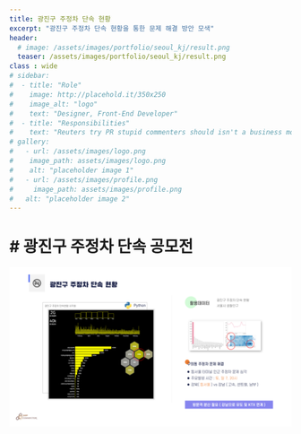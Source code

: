 ```yaml
---
title: 광진구 주정차 단속 현황
excerpt: "광진구 주정차 단속 현황을 통한 문제 해결 방안 모색"
header:
  # image: /assets/images/portfolio/seoul_kj/result.png
  teaser: /assets/images/portfolio/seoul_kj/result.png
class : wide
# sidebar:
#  - title: "Role"
#    image: http://placehold.it/350x250
#    image_alt: "logo"
#    text: "Designer, Front-End Developer"
#  - title: "Responsibilities"
#    text: "Reuters try PR stupid commenters should isn't a business model"
# gallery:
#   - url: /assets/images/logo.png
#    image_path: assets/images/logo.png
#    alt: "placeholder image 1"
#   - url: /assets/images/profile.png
#     image_path: assets/images/profile.png
#   alt: "placeholder image 2"
---
```


# # 광진구 주정차 단속 공모전

![foo](/assets/images/portfolio/seoul_kj/result.png)